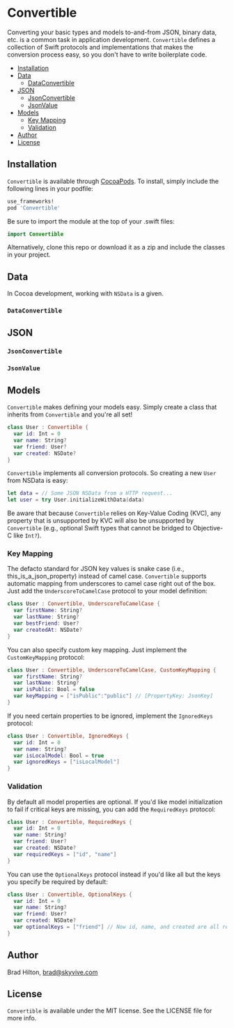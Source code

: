 # Convertible

Converting your basic types and models to-and-from JSON, binary data, etc. is a common task in application development. `Convertible` defines a collection of Swift protocols and implementations that makes the conversion process easy, so you don't have to write boilerplate code.

- [Installation](#installation)
- [Data](#data)
  - [DataConvertible](#dataconvertible)
- [JSON](#json)
  - [JsonConvertible](#jsonconvertible)
  - [JsonValue](#jsonvalue)
- [Models](#models)
  - [Key Mapping](#key-mapping)
  - [Validation](#validation)
- [Author](#author)
- [License](#license)

## Installation

`Convertible` is available through [CocoaPods](http://cocoapods.org). To install, simply include the following lines in your podfile:
```ruby
use_frameworks!
pod 'Convertible'
```
Be sure to import the module at the top of your .swift files:
```swift
import Convertible
```
Alternatively, clone this repo or download it as a zip and include the classes in your project.

## Data

In Cocoa development, working with `NSData` is a given. 

### `DataConvertible`

## JSON

### `JsonConvertible`

### `JsonValue`

## Models

`Convertible` makes defining your models easy. Simply create a class that inherits from `Convertible` and you're all set!
```swift
class User : Convertible {
  var id: Int = 0
  var name: String?
  var friend: User?
  var created: NSDate?
}
```
`Convertible` implements all conversion protocols. So creating a new `User` from NSData is easy:
```swift
let data = // Some JSON NSData from a HTTP request...
let user = try User.initializeWithData(data)
```
Be aware that because `Convertible` relies on Key-Value Coding (KVC), any property that is unsupported by KVC will also be unsupported by `Convertible` (e.g., optional Swift types that cannot be bridged to Objective-C like `Int?`).

### Key Mapping

The defacto standard for JSON key values is snake case (i.e., this_is_a_json_property) instead of camel case. `Convertible` supports automatic mapping from underscores to camel case right out of the box. Just add the `UnderscoreToCamelCase` protocol to your model definition:
```swift
class User : Convertible, UnderscoreToCamelCase {
  var firstName: String?
  var lastName: String?
  var bestFriend: User?
  var createdAt: NSDate?
}
```
You can also specify custom key mapping. Just implement the `CustomKeyMapping` protocol:
```swift
class User : Convertible, UnderscoreToCamelCase, CustomKeyMapping {
  var firstName: String?
  var lastName: String?
  var isPublic: Bool = false
  var keyMapping = ["isPublic":"public"] // [PropertyKey: JsonKey]
}
```
If you need certain properties to be ignored, implement the `IgnoredKeys` protocol:
```swift
class User : Convertible, IgnoredKeys {
  var id: Int = 0
  var name: String?
  var isLocalModel: Bool = true
  var ignoredKeys = ["isLocalModel"]
}
```

### Validation

By default all model properties are optional. If you'd like model initialization to fail if critical keys are missing, you can add the `RequiredKeys` protocol:
```swift
class User : Convertible, RequiredKeys {
  var id: Int = 0
  var name: String?
  var friend: User?
  var created: NSDate?
  var requiredKeys = ["id", "name"]
}
```
You can use the `OptionalKeys` protocol instead if you'd like all but the keys you specify be required by default:
```swift
class User : Convertible, OptionalKeys {
  var id: Int = 0
  var name: String?
  var friend: User?
  var created: NSDate?
  var optionalKeys = ["friend"] // Now id, name, and created are all required keys
}
```

## Author

Brad Hilton, brad@skyvive.com

## License

`Convertible` is available under the MIT license. See the LICENSE file for more info.
